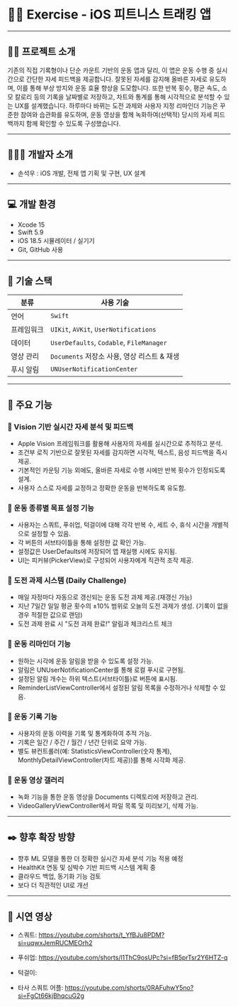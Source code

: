 # 🏋️‍♂️ Exercise - iOS 피트니스 트래킹 앱

---

## 👨‍🏫 프로젝트 소개

기존의 직접 기록형이나 단순 카운트 기반의 운동 앱과 달리, 이 앱은 운동 수행 중 실시간으로 간단한 자세 피드백을 제공합니다.
잘못된 자세를 감지해 올바른 자세로 유도하며, 이를 통해 부상 방지와 운동 효율 향상을 도모합니다.
또한 반복 횟수, 평균 속도, 소모 칼로리 등의 기록을 날짜별로 저장하고, 차트와 통계를 통해 시각적으로 분석할 수 있는 UX를 설계했습니다.
하루마다 바뀌는 도전 과제와 사용자 지정 리마인더 기능은 꾸준한 참여와 습관화를 유도하며, 운동 영상을 함께 녹화하여(선택적) 당시의 자세 피드백까지 함께 확인할 수 있도록 구성했습니다.

---

## 🧑‍🤝‍🧑 개발자 소개

* 손석우 : iOS 개발, 전체 앱 기획 및 구현, UX 설계

---

## 💻 개발 환경

* Xcode 15
* Swift 5.9
* iOS 18.5 시뮬레이터 / 실기기
* Git, GitHub 사용

---

## 💠 기술 스택

| 분류    | 사용 기술                                    |
| ----- | ---------------------------------------- |
| 언어    | `Swift`                                  |
| 프레임워크 | `UIKit`, `AVKit`, `UserNotifications`    |
| 데이터   | `UserDefaults`, `Codable`, `FileManager` |
| 영상 관리 | `Documents` 저장소 사용, 영상 리스트 & 재생          |
| 푸시 알림 | `UNUserNotificationCenter`               |

---

## 📌 주요 기능

### 📍 Vision 기반 실시간 자세 분석 및 피드백

* Apple Vision 프레임워크를 활용해 사용자의 자세를 실시간으로 추적하고 분석.
* 조건부 로직 기반으로 잘못된 자세를 감지하면 시각적, 텍스트, 음성 피드백을 즉시 제공.
* 기본적인 카운팅 기능 외에도, 올바른 자세로 수행 시에만 반복 횟수가 인정되도록 설계.
* 사용자 스스로 자세를 교정하고 정확한 운동을 반복하도록 유도함.

### 📍 운동 종류별 목표 설정 기능

* 사용자는 스쿼트, 푸쉬업, 턱걸이에 대해 각각 반복 수, 세트 수, 휴식 시간을 개별적으로 설정할 수 있음.
* 각 버튼의 서브타이틀을 통해 설정한 값 확인 가능.
* 설정값은 UserDefaults에 저장되어 앱 재실행 시에도 유지됨.
* UI는 피커뷰(PickerView)로 구성되어 사용자에게 직관적 조작 제공.

### 📍 도전 과제 시스템 (Daily Challenge)

* 매일 자정마다 자동으로 갱신되는 운동 도전 과제 제공.(재갱신 가능)
* 지난 7일간 일일 평균 횟수의 ±10% 범위로 오늘의 도전 과제가 생성. (기록이 없을경우 적절한 값으로 랜덤)
* 도전 과제 완료 시 "도전 과제 완료!" 알림과 체크리스트 체크

### 📍 운동 리마인더 기능

* 원하는 시각에 운동 알림을 받을 수 있도록 설정 가능.
* 알림은 UNUserNotificationCenter를 통해 로컬 푸시로 구현됨.
* 설정된 알림 개수는 하위 텍스트(서브타이틀)로 버튼에 표시됨.
* ReminderListViewController에서 설정된 알림 목록을 수정하거나 삭제할 수 있음.

### 📍 운동 기록 기능

* 사용자의 운동 이력을 기록 및 통계화하여 추적 가능.
* 기록은 일간 / 주간 / 월간 / 년간 단위로 요약 가능.
* 별도 뷰컨트롤러(예: StatisticsViewController(숫자 통계), MonthlyDetailViewController(차트 제공))를 통해 시각화 제공.

### 📍 운동 영상 갤러리

* 녹화 기능을 통한 운동 영상을 Documents 디렉토리에 저장하고 관리.
* VideoGalleryViewController에서 파일 목록 및 미리보기, 삭제 가능.

---

## ✒️ 향후 확장 방향

* 향후 ML 모델을 통한 더 정확한 실시간 자세 분석 기능 적용 예정
* HealthKit 연동 및 심박수 기반 피드백 시스템 계획 중
* 클라우드 백업, 동기화 기능  검토
* 보다 더 직관적인 UI로 개선

---

## 🎥 시연 영상

* 스쿼트: https://youtube.com/shorts/t_YfBJu8PDM?si=uqwxJemRUCMEOrh2
* 푸쉬업: https://youtube.com/shorts/l1ThC9osUPc?si=fB5prTsr2Y6HTZ-q
* 턱걸이:

* 타사 스쿼트 어플: https://youtube.com/shorts/0RAFuhwY5no?si=FgCt66kjBhqcuG2g








